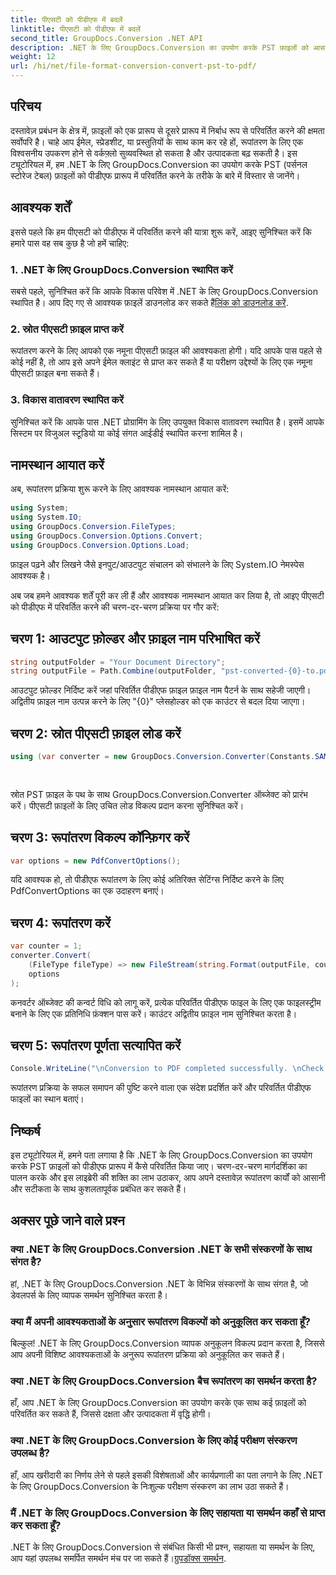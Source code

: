 ```yaml
---
title: पीएसटी को पीडीएफ में बदलें
linktitle: पीएसटी को पीडीएफ में बदलें
second_title: GroupDocs.Conversion .NET API
description: .NET के लिए GroupDocs.Conversion का उपयोग करके PST फ़ाइलों को आसानी से पीडीएफ में बदलें। निर्बाध दस्तावेज़ प्रबंधन के साथ उत्पादकता बढ़ाएँ।
weight: 12
url: /hi/net/file-format-conversion-convert-pst-to-pdf/
---
```

## परिचय
दस्तावेज़ प्रबंधन के क्षेत्र में, फ़ाइलों को एक प्रारूप से दूसरे प्रारूप में निर्बाध रूप से परिवर्तित करने की क्षमता सर्वोपरि है। चाहे आप ईमेल, स्प्रेडशीट, या प्रस्तुतियों के साथ काम कर रहे हों, रूपांतरण के लिए एक विश्वसनीय उपकरण होने से वर्कफ़्लो सुव्यवस्थित हो सकता है और उत्पादकता बढ़ सकती है। इस ट्यूटोरियल में, हम .NET के लिए GroupDocs.Conversion का उपयोग करके PST (पर्सनल स्टोरेज टेबल) फ़ाइलों को पीडीएफ प्रारूप में परिवर्तित करने के तरीके के बारे में विस्तार से जानेंगे।
## आवश्यक शर्तें
इससे पहले कि हम पीएसटी को पीडीएफ में परिवर्तित करने की यात्रा शुरू करें, आइए सुनिश्चित करें कि हमारे पास वह सब कुछ है जो हमें चाहिए:
### 1. .NET के लिए GroupDocs.Conversion स्थापित करें
 सबसे पहले, सुनिश्चित करें कि आपके विकास परिवेश में .NET के लिए GroupDocs.Conversion स्थापित है। आप दिए गए से आवश्यक फ़ाइलें डाउनलोड कर सकते हैं[लिंक को डाउनलोड करें](https://releases.groupdocs.com/conversion/net/).
### 2. स्रोत पीएसटी फ़ाइल प्राप्त करें
रूपांतरण करने के लिए आपको एक नमूना पीएसटी फ़ाइल की आवश्यकता होगी। यदि आपके पास पहले से कोई नहीं है, तो आप इसे अपने ईमेल क्लाइंट से प्राप्त कर सकते हैं या परीक्षण उद्देश्यों के लिए एक नमूना पीएसटी फ़ाइल बना सकते हैं।
### 3. विकास वातावरण स्थापित करें
सुनिश्चित करें कि आपके पास .NET प्रोग्रामिंग के लिए उपयुक्त विकास वातावरण स्थापित है। इसमें आपके सिस्टम पर विजुअल स्टूडियो या कोई संगत आईडीई स्थापित करना शामिल है।

## नामस्थान आयात करें
अब, रूपांतरण प्रक्रिया शुरू करने के लिए आवश्यक नामस्थान आयात करें:

```csharp
using System;
using System.IO;
using GroupDocs.Conversion.FileTypes;
using GroupDocs.Conversion.Options.Convert;
using GroupDocs.Conversion.Options.Load;
```

फ़ाइल पढ़ने और लिखने जैसे इनपुट/आउटपुट संचालन को संभालने के लिए System.IO नेमस्पेस आवश्यक है।

अब जब हमने आवश्यक शर्तें पूरी कर ली हैं और आवश्यक नामस्थान आयात कर लिया है, तो आइए पीएसटी को पीडीएफ में परिवर्तित करने की चरण-दर-चरण प्रक्रिया पर गौर करें:
## चरण 1: आउटपुट फ़ोल्डर और फ़ाइल नाम परिभाषित करें
```csharp
string outputFolder = "Your Document Directory";
string outputFile = Path.Combine(outputFolder, "pst-converted-{0}-to.pdf");
```
आउटपुट फ़ोल्डर निर्दिष्ट करें जहां परिवर्तित पीडीएफ फ़ाइल फ़ाइल नाम पैटर्न के साथ सहेजी जाएगी। अद्वितीय फ़ाइल नाम उत्पन्न करने के लिए "{0}" प्लेसहोल्डर को एक काउंटर से बदल दिया जाएगा।
## चरण 2: स्रोत पीएसटी फ़ाइल लोड करें
```csharp
using (var converter = new GroupDocs.Conversion.Converter(Constants.SAMPLE_PST, fileType => fileType == EmailFileType.Pst
                                                                                                    ? new PersonalStorageLoadOptions()
                                                                                                    : null))
```
स्रोत PST फ़ाइल के पथ के साथ GroupDocs.Conversion.Converter ऑब्जेक्ट को प्रारंभ करें। पीएसटी फ़ाइलों के लिए उचित लोड विकल्प प्रदान करना सुनिश्चित करें।
## चरण 3: रूपांतरण विकल्प कॉन्फ़िगर करें
```csharp
var options = new PdfConvertOptions();
```
यदि आवश्यक हो, तो पीडीएफ रूपांतरण के लिए कोई अतिरिक्त सेटिंग्स निर्दिष्ट करने के लिए PdfConvertOptions का एक उदाहरण बनाएं।
## चरण 4: रूपांतरण करें
```csharp
var counter = 1;
converter.Convert(
    (FileType fileType) => new FileStream(string.Format(outputFile, counter++), FileMode.Create),
    options
);
```
कनवर्टर ऑब्जेक्ट की कन्वर्ट विधि को लागू करें, प्रत्येक परिवर्तित पीडीएफ फाइल के लिए एक फाइलस्ट्रीम बनाने के लिए एक प्रतिनिधि फ़ंक्शन पास करें। काउंटर अद्वितीय फ़ाइल नाम सुनिश्चित करता है।
## चरण 5: रूपांतरण पूर्णता सत्यापित करें
```csharp
Console.WriteLine("\nConversion to PDF completed successfully. \nCheck output in {0}", outputFolder);
```
रूपांतरण प्रक्रिया के सफल समापन की पुष्टि करने वाला एक संदेश प्रदर्शित करें और परिवर्तित पीडीएफ फाइलों का स्थान बताएं।

## निष्कर्ष
इस ट्यूटोरियल में, हमने पता लगाया है कि .NET के लिए GroupDocs.Conversion का उपयोग करके PST फ़ाइलों को पीडीएफ प्रारूप में कैसे परिवर्तित किया जाए। चरण-दर-चरण मार्गदर्शिका का पालन करके और इस लाइब्रेरी की शक्ति का लाभ उठाकर, आप अपने दस्तावेज़ रूपांतरण कार्यों को आसानी और सटीकता के साथ कुशलतापूर्वक प्रबंधित कर सकते हैं।
## अक्सर पूछे जाने वाले प्रश्न
### क्या .NET के लिए GroupDocs.Conversion .NET के सभी संस्करणों के साथ संगत है?
हां, .NET के लिए GroupDocs.Conversion .NET के विभिन्न संस्करणों के साथ संगत है, जो डेवलपर्स के लिए व्यापक समर्थन सुनिश्चित करता है।
### क्या मैं अपनी आवश्यकताओं के अनुसार रूपांतरण विकल्पों को अनुकूलित कर सकता हूँ?
बिल्कुल! .NET के लिए GroupDocs.Conversion व्यापक अनुकूलन विकल्प प्रदान करता है, जिससे आप अपनी विशिष्ट आवश्यकताओं के अनुरूप रूपांतरण प्रक्रिया को अनुकूलित कर सकते हैं।
### क्या .NET के लिए GroupDocs.Conversion बैच रूपांतरण का समर्थन करता है?
हाँ, आप .NET के लिए GroupDocs.Conversion का उपयोग करके एक साथ कई फ़ाइलों को परिवर्तित कर सकते हैं, जिससे दक्षता और उत्पादकता में वृद्धि होगी।
### क्या .NET के लिए GroupDocs.Conversion के लिए कोई परीक्षण संस्करण उपलब्ध है?
हाँ, आप खरीदारी का निर्णय लेने से पहले इसकी विशेषताओं और कार्यप्रणाली का पता लगाने के लिए .NET के लिए GroupDocs.Conversion के निःशुल्क परीक्षण संस्करण का लाभ उठा सकते हैं।
### मैं .NET के लिए GroupDocs.Conversion के लिए सहायता या समर्थन कहाँ से प्राप्त कर सकता हूँ?
 .NET के लिए GroupDocs.Conversion से संबंधित किसी भी प्रश्न, सहायता या समर्थन के लिए, आप यहां उपलब्ध समर्पित समर्थन मंच पर जा सकते हैं।[ग्रुपडॉक्स समर्थन](https://forum.groupdocs.com/c/conversion/11).